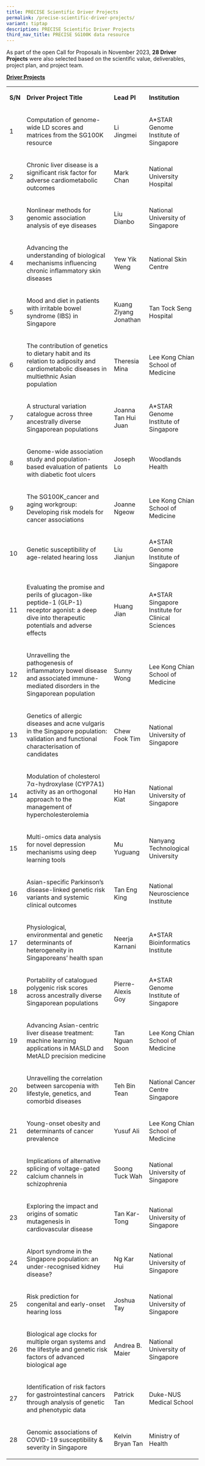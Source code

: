 ```yaml
---
title: PRECISE Scientific Driver Projects
permalink: /precise-scientific-driver-projects/
variant: tiptap
description: PRECISE Scientific Driver Projects
third_nav_title: PRECISE SG100K data resource
---
```

<p>As part of the open Call for Proposals in November 2023, <strong>28 Driver Projects</strong> were
also selected based on the scientific value, deliverables, project plan,
and project team.</p>
<p></p>
<p><strong><u>Driver Projects</u></strong>
</p>
<table style="minWidth: 100px">
<colgroup>
<col>
<col>
<col>
<col>
</colgroup>
<tbody>
<tr>
<td rowspan="1" colspan="1">
<p><strong>S/N</strong>
</p>
</td>
<td rowspan="1" colspan="1">
<p><strong>Driver Project Title</strong>
</p>
</td>
<td rowspan="1" colspan="1">
<p><strong>Lead PI</strong>
</p>
</td>
<td rowspan="1" colspan="1">
<p><strong>Institution</strong>
</p>
</td>
</tr>
<tr>
<td rowspan="1" colspan="1">
<p>1</p>
</td>
<td rowspan="1" colspan="1">
<p>Computation of genome-wide LD scores and matrices from the SG100K resource</p>
</td>
<td rowspan="1" colspan="1">
<p>Li Jingmei</p>
</td>
<td rowspan="1" colspan="1">
<p>A*STAR Genome Institute of Singapore</p>
</td>
</tr>
<tr>
<td rowspan="1" colspan="1">
<p>2</p>
</td>
<td rowspan="1" colspan="1">
<p>Chronic liver disease is a significant risk factor for adverse cardiometabolic
outcomes</p>
</td>
<td rowspan="1" colspan="1">
<p>Mark Chan</p>
</td>
<td rowspan="1" colspan="1">
<p>National University Hospital</p>
</td>
</tr>
<tr>
<td rowspan="1" colspan="1">
<p>3</p>
</td>
<td rowspan="1" colspan="1">
<p>Nonlinear methods for genomic association analysis of eye diseases</p>
</td>
<td rowspan="1" colspan="1">
<p>Liu Dianbo</p>
</td>
<td rowspan="1" colspan="1">
<p>National University of Singapore</p>
</td>
</tr>
<tr>
<td rowspan="1" colspan="1">
<p>4</p>
</td>
<td rowspan="1" colspan="1">
<p>Advancing the understanding of biological mechanisms influencing chronic
inflammatory skin diseases</p>
</td>
<td rowspan="1" colspan="1">
<p>Yew Yik Weng</p>
</td>
<td rowspan="1" colspan="1">
<p>National Skin Centre</p>
</td>
</tr>
<tr>
<td rowspan="1" colspan="1">
<p>5</p>
</td>
<td rowspan="1" colspan="1">
<p>Mood and diet in patients with irritable bowel syndrome (IBS) in Singapore</p>
</td>
<td rowspan="1" colspan="1">
<p>Kuang Ziyang Jonathan</p>
</td>
<td rowspan="1" colspan="1">
<p>Tan Tock Seng Hospital</p>
</td>
</tr>
<tr>
<td rowspan="1" colspan="1">
<p>6</p>
</td>
<td rowspan="1" colspan="1">
<p>The contribution of genetics to dietary habit and its relation to adiposity
and cardiometabolic diseases in multiethnic Asian population</p>
</td>
<td rowspan="1" colspan="1">
<p>Theresia Mina</p>
</td>
<td rowspan="1" colspan="1">
<p>Lee Kong Chian School of Medicine</p>
</td>
</tr>
<tr>
<td rowspan="1" colspan="1">
<p>7</p>
</td>
<td rowspan="1" colspan="1">
<p>A structural variation catalogue across three ancestrally diverse Singaporean
populations</p>
</td>
<td rowspan="1" colspan="1">
<p>Joanna Tan Hui Juan</p>
</td>
<td rowspan="1" colspan="1">
<p>A*STAR Genome Institute of Singapore</p>
</td>
</tr>
<tr>
<td rowspan="1" colspan="1">
<p>8</p>
</td>
<td rowspan="1" colspan="1">
<p>Genome-wide association study and population-based evaluation of patients
with diabetic foot ulcers</p>
</td>
<td rowspan="1" colspan="1">
<p>Joseph Lo</p>
</td>
<td rowspan="1" colspan="1">
<p>Woodlands Health</p>
</td>
</tr>
<tr>
<td rowspan="1" colspan="1">
<p>9</p>
</td>
<td rowspan="1" colspan="1">
<p>The SG100K_cancer and aging workgroup: Developing risk models for cancer
associations</p>
</td>
<td rowspan="1" colspan="1">
<p>Joanne Ngeow</p>
</td>
<td rowspan="1" colspan="1">
<p>Lee Kong Chian School of Medicine</p>
</td>
</tr>
<tr>
<td rowspan="1" colspan="1">
<p>10</p>
</td>
<td rowspan="1" colspan="1">
<p>Genetic susceptibility of age-related hearing loss</p>
</td>
<td rowspan="1" colspan="1">
<p>Liu Jianjun</p>
</td>
<td rowspan="1" colspan="1">
<p>A*STAR Genome Institute of Singapore</p>
</td>
</tr>
<tr>
<td rowspan="1" colspan="1">
<p>11</p>
</td>
<td rowspan="1" colspan="1">
<p>Evaluating the promise and perils of glucagon-like peptide-1 (GLP-1) receptor
agonist: a deep dive into therapeutic potentials and adverse effects</p>
</td>
<td rowspan="1" colspan="1">
<p>Huang Jian</p>
</td>
<td rowspan="1" colspan="1">
<p>A*STAR Singapore Institute for Clinical Sciences</p>
</td>
</tr>
<tr>
<td rowspan="1" colspan="1">
<p>12</p>
</td>
<td rowspan="1" colspan="1">
<p>Unravelling the pathogenesis of inflammatory bowel disease and associated
immune-mediated disorders in the Singaporean population</p>
</td>
<td rowspan="1" colspan="1">
<p>Sunny Wong</p>
</td>
<td rowspan="1" colspan="1">
<p>Lee Kong Chian School of Medicine</p>
</td>
</tr>
<tr>
<td rowspan="1" colspan="1">
<p>13</p>
</td>
<td rowspan="1" colspan="1">
<p>Genetics of allergic diseases and acne vulgaris in the Singapore population:
validation and functional characterisation of candidates</p>
</td>
<td rowspan="1" colspan="1">
<p>Chew Fook Tim</p>
</td>
<td rowspan="1" colspan="1">
<p>National University of Singapore</p>
</td>
</tr>
<tr>
<td rowspan="1" colspan="1">
<p>14</p>
</td>
<td rowspan="1" colspan="1">
<p>Modulation of cholesterol 7α-hydroxylase (CYP7A1) activity as an orthogonal
approach to the management of hypercholesterolemia</p>
</td>
<td rowspan="1" colspan="1">
<p>Ho Han Kiat</p>
</td>
<td rowspan="1" colspan="1">
<p>National University of Singapore</p>
</td>
</tr>
<tr>
<td rowspan="1" colspan="1">
<p>15</p>
</td>
<td rowspan="1" colspan="1">
<p>Multi-omics data analysis for novel depression mechanisms using deep learning
tools</p>
</td>
<td rowspan="1" colspan="1">
<p>Mu Yuguang</p>
</td>
<td rowspan="1" colspan="1">
<p>Nanyang Technological University</p>
</td>
</tr>
<tr>
<td rowspan="1" colspan="1">
<p>16</p>
</td>
<td rowspan="1" colspan="1">
<p>Asian-specific Parkinson’s disease-linked genetic risk variants and systemic
clinical outcomes</p>
</td>
<td rowspan="1" colspan="1">
<p>Tan Eng King</p>
</td>
<td rowspan="1" colspan="1">
<p>National Neuroscience Institute</p>
</td>
</tr>
<tr>
<td rowspan="1" colspan="1">
<p>17</p>
</td>
<td rowspan="1" colspan="1">
<p>Physiological, environmental and genetic determinants of heterogeneity
in Singaporeans’ health span</p>
</td>
<td rowspan="1" colspan="1">
<p>Neerja Karnani</p>
</td>
<td rowspan="1" colspan="1">
<p>A*STAR Bioinformatics Institute</p>
</td>
</tr>
<tr>
<td rowspan="1" colspan="1">
<p>18</p>
</td>
<td rowspan="1" colspan="1">
<p>Portability of catalogued polygenic risk scores across ancestrally diverse
Singaporean populations</p>
</td>
<td rowspan="1" colspan="1">
<p>Pierre-Alexis Goy</p>
</td>
<td rowspan="1" colspan="1">
<p>A*STAR Genome Institute of Singapore</p>
</td>
</tr>
<tr>
<td rowspan="1" colspan="1">
<p>19</p>
</td>
<td rowspan="1" colspan="1">
<p>Advancing Asian-centric liver disease treatment: machine learning applications
in MASLD and MetALD precision medicine</p>
</td>
<td rowspan="1" colspan="1">
<p>Tan Nguan Soon</p>
</td>
<td rowspan="1" colspan="1">
<p>Lee Kong Chian School of Medicine</p>
</td>
</tr>
<tr>
<td rowspan="1" colspan="1">
<p>20</p>
</td>
<td rowspan="1" colspan="1">
<p>Unravelling the correlation between sarcopenia with lifestyle, genetics,
and comorbid diseases</p>
</td>
<td rowspan="1" colspan="1">
<p>Teh Bin Tean</p>
</td>
<td rowspan="1" colspan="1">
<p>National Cancer Centre Singapore</p>
</td>
</tr>
<tr>
<td rowspan="1" colspan="1">
<p>21</p>
</td>
<td rowspan="1" colspan="1">
<p>Young-onset obesity and determinants of cancer prevalence</p>
</td>
<td rowspan="1" colspan="1">
<p>Yusuf Ali</p>
</td>
<td rowspan="1" colspan="1">
<p>Lee Kong Chian School of Medicine</p>
</td>
</tr>
<tr>
<td rowspan="1" colspan="1">
<p>22</p>
</td>
<td rowspan="1" colspan="1">
<p>Implications of alternative splicing of voltage-gated calcium channels
in schizophrenia</p>
</td>
<td rowspan="1" colspan="1">
<p>Soong Tuck Wah</p>
</td>
<td rowspan="1" colspan="1">
<p>National University of Singapore</p>
</td>
</tr>
<tr>
<td rowspan="1" colspan="1">
<p>23</p>
</td>
<td rowspan="1" colspan="1">
<p>Exploring the impact and origins of somatic mutagenesis in cardiovascular
disease</p>
</td>
<td rowspan="1" colspan="1">
<p>Tan Kar-Tong</p>
</td>
<td rowspan="1" colspan="1">
<p>National University of Singapore</p>
</td>
</tr>
<tr>
<td rowspan="1" colspan="1">
<p>24</p>
</td>
<td rowspan="1" colspan="1">
<p>Alport syndrome in the Singapore population: an under-recognised kidney
disease?</p>
</td>
<td rowspan="1" colspan="1">
<p>Ng Kar Hui</p>
</td>
<td rowspan="1" colspan="1">
<p>National University of Singapore</p>
</td>
</tr>
<tr>
<td rowspan="1" colspan="1">
<p>25</p>
</td>
<td rowspan="1" colspan="1">
<p>Risk prediction for congenital and early-onset hearing loss</p>
</td>
<td rowspan="1" colspan="1">
<p>Joshua Tay</p>
</td>
<td rowspan="1" colspan="1">
<p>National University of Singapore</p>
</td>
</tr>
<tr>
<td rowspan="1" colspan="1">
<p>26</p>
</td>
<td rowspan="1" colspan="1">
<p>Biological age clocks for multiple organ systems and the lifestyle and
genetic risk factors of advanced biological age</p>
</td>
<td rowspan="1" colspan="1">
<p>Andrea B. Maier</p>
</td>
<td rowspan="1" colspan="1">
<p>National University of Singapore</p>
</td>
</tr>
<tr>
<td rowspan="1" colspan="1">
<p>27</p>
</td>
<td rowspan="1" colspan="1">
<p>Identification of risk factors for gastrointestinal cancers through analysis
of genetic and phenotypic data</p>
</td>
<td rowspan="1" colspan="1">
<p>Patrick Tan</p>
</td>
<td rowspan="1" colspan="1">
<p>Duke-NUS Medical School</p>
</td>
</tr>
<tr>
<td rowspan="1" colspan="1">
<p>28</p>
</td>
<td rowspan="1" colspan="1">
<p>Genomic associations of COVID-19 susceptibility &amp; severity in Singapore</p>
</td>
<td rowspan="1" colspan="1">
<p>Kelvin Bryan Tan</p>
</td>
<td rowspan="1" colspan="1">
<p>Ministry of Health</p>
</td>
</tr>
</tbody>
</table>
<p></p>
